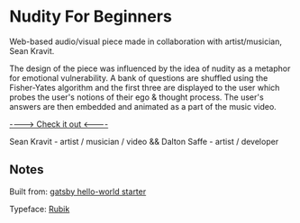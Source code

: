 # Nudity For Beginners

Web-based audio/visual piece made in collaboration with artist/musician, Sean Kravit.

The design of the piece was influenced by the idea of nudity as a metaphor for emotional vulnerability. A bank of questions are shuffled using the Fisher-Yates algorithm and the first three are displayed to the user which probes the user's notions of their ego & thought process. The user's answers are then embedded and animated as a part of the music video.

[----> Check it out <----](https://sleepy-leavitt-0c9d80.netlify.com/)

Sean Kravit - artist / musician / video
&&
Dalton Saffe - artist / developer

## Notes

Built from: [gatsby hello-world starter](https://github.com/gatsbyjs/gatsby-starter-hello-world)

Typeface: [Rubik](https://fonts.google.com/specimen/Rubik)
